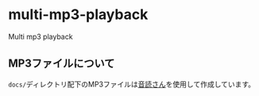 # multi-mp3-playback
Multi mp3 playback

## MP3ファイルについて

`docs/`ディレクトリ配下のMP3ファイルは[音読さん](https://ondoku3.com/ja/)を使用して作成しています。
